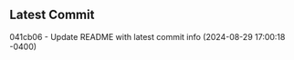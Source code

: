 
## Latest Commit
041cb06 - Update README with latest commit info (2024-08-29 17:00:18 -0400) <Yunxi-Zhou>
